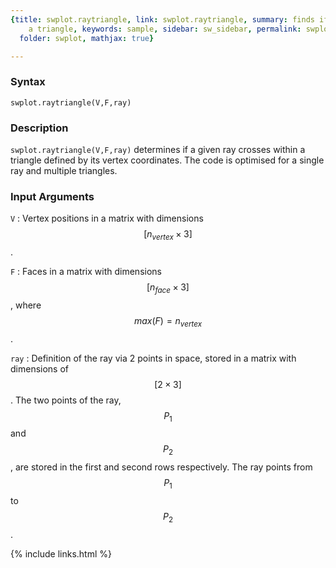 ```yaml
---
{title: swplot.raytriangle, link: swplot.raytriangle, summary: finds if a ray crosses
    a triangle, keywords: sample, sidebar: sw_sidebar, permalink: swplot_raytriangle,
  folder: swplot, mathjax: true}

---
```

  
### Syntax
  
`swplot.raytriangle(V,F,ray)`
  
### Description
  
`swplot.raytriangle(V,F,ray)` determines if a given ray crosses within a
triangle defined by its vertex coordinates. The code is optimised for
a single ray and multiple triangles.
  
### Input Arguments
  
`V`
: Vertex positions in a matrix with dimensions $$[n_{vertex}\times 3]$$.
  
`F`
: Faces in a matrix with dimensions $$[n_{face}\times 3]$$, where 
      $$max(F) = n_{vertex}$$.
  
`ray`
: Definition of the ray via 2 points in space, stored in a matrix with
  dimensions of $$[2\times 3]$$. The two points of the ray, $$P_1$$ and
  $$P_2$$, are stored in the first and second rows respectively. The ray
  points from $$P_1$$ to $$P_2$$.
 

{% include links.html %}
